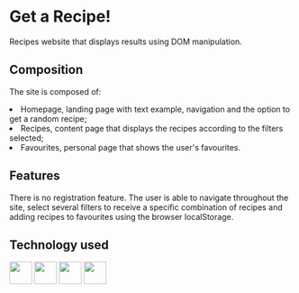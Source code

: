 <h1>Get a Recipe!</h1>

<p>Recipes website that displays results using DOM manipulation.

<h2>Composition</h2>
<p>The site is composed of:
<li>Homepage, landing page with text example, navigation and the option to get a random recipe;</li>
<li>Recipes, content page that displays the recipes according to the filters selected;</li>
<li>Favourites, personal page that shows the user's favourites.</li></p>

<h2>Features</h2>
<p>There is no registration feature. The user is able to navigate throughout the site, select several filters to receive a specific combination of recipes and adding recipes to favourites using the browser localStorage.</p>

<h2>Technology used</h2>
  <div style="display: flex, flex-direction: row">
    <img src="https://cdn-icons-png.flaticon.com/512/5968/5968292.png" style="width: 40px" />
    <img src="https://cdn-icons-png.flaticon.com/512/174/174854.png" style="width: 40px"/>
    <img src="https://img.icons8.com/color/256/css3.png" style="width: 40px"/>
    <img src="https://img.icons8.com/color/256/bootstrap.png" style="width: 40px"/>
  </div>
